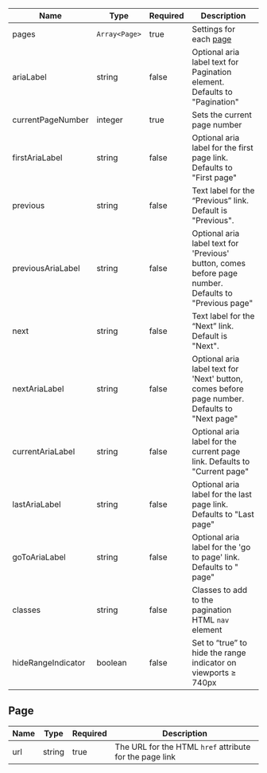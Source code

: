 | Name               | Type          | Required | Description                                                                                           |
| ------------------ | ------------- | -------- | ----------------------------------------------------------------------------------------------------- |
| pages              | `Array<Page>` | true     | Settings for each [page](#page)                                                                       |
| ariaLabel          | string        | false    | Optional aria label text for Pagination element. Defaults to "Pagination"                             |
| currentPageNumber  | integer       | true     | Sets the current page number                                                                          |
| firstAriaLabel     | string        | false    | Optional aria label for the first page link. Defaults to "First page"                                 |
| previous           | string        | false    | Text label for the “Previous” link. Default is "Previous".                                            |
| previousAriaLabel  | string        | false    | Optional aria label text for 'Previous' button, comes before page number. Defaults to "Previous page" |
| next               | string        | false    | Text label for the “Next” link. Default is "Next".                                                    |
| nextAriaLabel      | string        | false    | Optional aria label text for 'Next' button, comes before page number. Defaults to "Next page"         |
| currentAriaLabel   | string        | false    | Optional aria label for the current page link. Defaults to "Current page"                             |
| lastAriaLabel      | string        | false    | Optional aria label for the last page link. Defaults to "Last page"                                   |
| goToAriaLabel      | string        | false    | Optional aria label for the 'go to page' link. Defaults to " page"                                    |
| classes            | string        | false    | Classes to add to the pagination HTML `nav` element                                                   |
| hideRangeIndicator | boolean       | false    | Set to “true” to hide the range indicator on viewports &geq; 740px                                    |

## Page

| Name | Type   | Required | Description                                             |
| ---- | ------ | -------- | ------------------------------------------------------- |
| url  | string | true     | The URL for the HTML `href` attribute for the page link |
